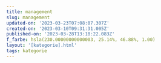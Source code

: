 ```yaml
---
title: management
slug: management
updated-on: '2023-03-23T07:08:07.307Z'
created-on: '2023-03-10T09:31:31.005Z'
published-on: '2023-03-28T13:18:22.083Z'
f_farbe: hsla(230.00000000000003, 25.14%, 46.88%, 1.00)
layout: '[kategorie].html'
tags: kategorie
---
```



